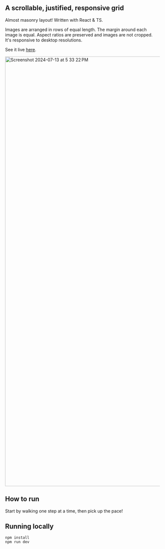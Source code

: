 ## A scrollable, justified, responsive grid
Almost masonry layout! Written with React & TS.

Images are arranged in rows of equal length. The margin around each image is equal. Aspect ratios are preserved and images are not cropped. It's responsive to desktop resolutions.

See it live [here](https://teresaibarra.com/scrollable-grid/).

[<img width="1395" alt="Screenshot 2024-07-13 at 5 33 22 PM" src="https://github.com/user-attachments/assets/3b739440-f02c-49a0-a329-43df743beba7">](https://teresaibarra.com/scrollable-grid/)

## How to run
Start by walking one step at a time, then pick up the pace!

## Running locally
```
npm install
npm run dev
```

